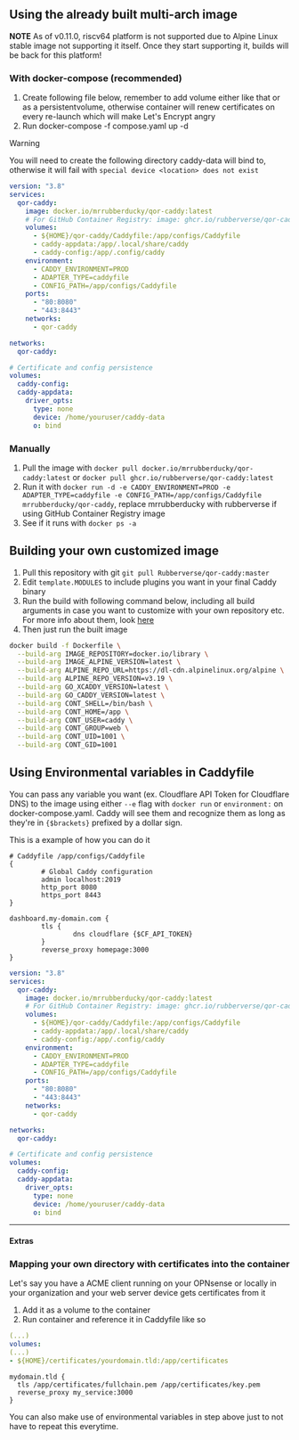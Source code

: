 ## Using the already built multi-arch image

**NOTE** As of v0.11.0, riscv64 platform is not supported due to Alpine Linux stable image not supporting it itself. Once they start supporting it, builds will be back for this platform!

### With docker-compose (recommended)

1. Create following file below, remember to add volume either like that or as a persistentvolume, otherwise container will renew certificates on every re-launch which will make Let's Encrypt angry
2. Run docker-compose -f compose.yaml up -d

>[!WARNING]
> You will need to create the following directory caddy-data will bind to, otherwise it will fail with `special device <location> does not exist`

```yaml
version: "3.8"
services:
  qor-caddy:
    image: docker.io/mrrubberducky/qor-caddy:latest
    # For GitHub Container Registry: image: ghcr.io/rubberverse/qor-caddy:latest
    volumes:
      - ${HOME}/qor-caddy/Caddyfile:/app/configs/Caddyfile
      - caddy-appdata:/app/.local/share/caddy
      - caddy-config:/app/.config/caddy
    environment:
      - CADDY_ENVIRONMENT=PROD
      - ADAPTER_TYPE=caddyfile
      - CONFIG_PATH=/app/configs/Caddyfile
    ports:
      - "80:8080"
      - "443:8443"
    networks:
      - qor-caddy

networks:
  qor-caddy:

# Certificate and config persistence
volumes:
  caddy-config:
  caddy-appdata:
    driver_opts:
      type: none
      device: /home/youruser/caddy-data
      o: bind
```

### Manually

1. Pull the image with `docker pull docker.io/mrrubberducky/qor-caddy:latest` or `docker pull ghcr.io/rubberverse/qor-caddy:latest`
2. Run it with `docker run -d -e CADDY_ENVIRONMENT=PROD -e ADAPTER_TYPE=caddyfile -e CONFIG_PATH=/app/configs/Caddyfile mrrubberducky/qor-caddy`, replace mrrubberducky with rubberverse if using GitHub Container Registry image
3. See if it runs with `docker ps -a`

## Building your own customized image

1. Pull this repository with git `git pull Rubberverse/qor-caddy:master`
2. Edit `template.MODULES` to include plugins you want in your final Caddy binary
3. Run the build with following command below, including all build arguments in case you want to customize with your own repository etc. For more info about them, look [here](https://github.com/Rubberverse/qor-caddy/blob/main/BuildArguments.md)
4. Then just run the built image

```bash
docker build -f Dockerfile \
  --build-arg IMAGE_REPOSITORY=docker.io/library \
  --build-arg IMAGE_ALPINE_VERSION=latest \
  --build-arg ALPINE_REPO_URL=https://dl-cdn.alpinelinux.org/alpine \
  --build-arg ALPINE_REPO_VERSION=v3.19 \
  --build-arg GO_XCADDY_VERSION=latest \
  --build-arg GO_CADDY_VERSION=latest \
  --build-arg CONT_SHELL=/bin/bash \
  --build-arg CONT_HOME=/app \
  --build-arg CONT_USER=caddy \
  --build-arg CONT_GROUP=web \
  --build-arg CONT_UID=1001 \
  --build-arg CONT_GID=1001
```

## Using Environmental variables in Caddyfile

You can pass any variable you want (ex. Cloudflare API Token for Cloudflare DNS) to the image using either `--e` flag with `docker run` or `environment:` on docker-compose.yaml. Caddy will see them and recognize them as long as they're in `{$brackets}` prefixed by a dollar sign.

This is a example of how you can do it

```caddyfile
# Caddyfile /app/configs/Caddyfile
{
        # Global Caddy configuration
        admin localhost:2019
        http_port 8080
        https_port 8443
}

dashboard.my-domain.com {
        tls {
                dns cloudflare {$CF_API_TOKEN}
        }
        reverse_proxy homepage:3000
}
```

```yaml
version: "3.8"
services:
  qor-caddy:
    image: docker.io/mrrubberducky/qor-caddy:latest
    # For GitHub Container Registry: image: ghcr.io/rubberverse/qor-caddy:latest
    volumes:
      - ${HOME}/qor-caddy/Caddyfile:/app/configs/Caddyfile
      - caddy-appdata:/app/.local/share/caddy
      - caddy-config:/app/.config/caddy
    environment:
      - CADDY_ENVIRONMENT=PROD
      - ADAPTER_TYPE=caddyfile
      - CONFIG_PATH=/app/configs/Caddyfile
    ports:
      - "80:8080"
      - "443:8443"
    networks:
      - qor-caddy

networks:
  qor-caddy:

# Certificate and config persistence
volumes:
  caddy-config:
  caddy-appdata:
    driver_opts:
      type: none
      device: /home/youruser/caddy-data
      o: bind
```

---

#### Extras

### Mapping your own directory with certificates into the container

Let's say you have a ACME client running on your OPNsense or locally in your organization and your web server device gets certificates from it

1. Add it as a volume to the container
2. Run container and reference it in Caddyfile like so

```yaml
(...)
volumes:
(...)
- ${HOME}/certificates/yourdomain.tld:/app/certificates
```

```caddyfile
mydomain.tld {
  tls /app/certificates/fullchain.pem /app/certificates/key.pem
  reverse_proxy my_service:3000
}
```

You can also make use of environmental variables in step above just to not have to repeat this everytime.
